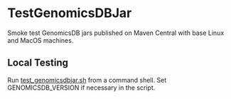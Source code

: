 # TestGenomicsDBJar
Smoke test GenomicsDB jars published on Maven Central with base Linux and MacOS machines.

## Local Testing
Run [test_genomicsdbjar.sh](test_genomicsdbjar.sh) from a command shell. Set GENOMICSDB_VERSION if necessary in the script.
